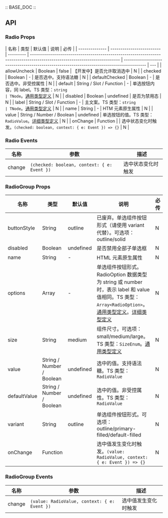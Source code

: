:: BASE_DOC ::

## API

### Radio Props

| 名称           | 类型                      | 默认值    | 说明                                                                                                                       | 必传                                                                                      |
| -------------- | ------------------------- | --------- | -------------------------------------------------------------------------------------------------------------------------- | ----------------------------------------------------------------------------------------- | --- |
| allowUncheck   | Boolean                   | false     | 【开发中】是否允许取消选中                                                                                                 | N                                                                                         |
| checked        | Boolean                   | -         | 是否选中。支持语法糖                                                                                                       | N                                                                                         |
| defaultChecked | Boolean                   | -         | 是否选中。非受控属性                                                                                                       | N                                                                                         |
| default        | String / Slot / Function  | -         | 单选按钮内容，同 label。TS 类型：`string                                                                                   | TNode`。[通用类型定义](https://github.com/Tencent/tdesign-vue/blob/develop/src/common.ts) | N   |
| disabled       | Boolean                   | undefined | 是否为禁用态                                                                                                               | N                                                                                         |
| label          | String / Slot / Function  | -         | 主文案。TS 类型：`string                                                                                                   | TNode`。[通用类型定义](https://github.com/Tencent/tdesign-vue/blob/develop/src/common.ts) | N   |
| name           | String                    | -         | HTM 元素原生属性                                                                                                           | N                                                                                         |
| value          | String / Number / Boolean | undefined | 单选按钮的值。TS 类型：`RadioValue`。[详细类型定义](https://github.com/Tencent/tdesign-vue/tree/develop/src/radio/type.ts) | N                                                                                         |
| onChange       | Function                  |           | 选中状态变化时触发。`(checked: boolean, context: { e: Event }) => {}`                                                      | N                                                                                         |

### Radio Events

| 名称   | 参数                                        | 描述               |
| ------ | ------------------------------------------- | ------------------ |
| change | `(checked: boolean, context: { e: Event })` | 选中状态变化时触发 |

### RadioGroup Props

| 名称         | 类型                      | 默认值    | 说明                                                                                                                                                                                                                                                                                              | 必传 |
| ------------ | ------------------------- | --------- | ------------------------------------------------------------------------------------------------------------------------------------------------------------------------------------------------------------------------------------------------------------------------------------------------- | ---- |
| buttonStyle  | String                    | outline   | 已废弃。单选组件按钮形式（请使用 variant 代替）。可选项：outline/solid                                                                                                                                                                                                                            | N    |
| disabled     | Boolean                   | undefined | 是否禁用全部子单选框                                                                                                                                                                                                                                                                              | N    |
| name         | String                    | -         | HTML 元素原生属性                                                                                                                                                                                                                                                                                 | N    |
| options      | Array                     | -         | 单选组件按钮形式。RadioOption 数据类型为 string 或 number 时，表示 label 和 value 值相同。TS 类型：`Array<RadioOption>`。[通用类型定义](https://github.com/Tencent/tdesign-vue/blob/develop/src/common.ts)。[详细类型定义](https://github.com/Tencent/tdesign-vue/tree/develop/src/radio/type.ts) | N    |
| size         | String                    | medium    | 组件尺寸。可选项：small/medium/large。TS 类型：`SizeEnum`。[通用类型定义](https://github.com/Tencent/tdesign-vue/blob/develop/src/common.ts)                                                                                                                                                      | N    |
| value        | String / Number / Boolean | undefined | 选中的值。支持语法糖。TS 类型：`RadioValue`                                                                                                                                                                                                                                                       | N    |
| defaultValue | String / Number / Boolean | undefined | 选中的值。非受控属性。TS 类型：`RadioValue`                                                                                                                                                                                                                                                       | N    |
| variant      | String                    | outline   | 单选组件按钮形式。可选项：outline/primary-filled/default-filled                                                                                                                                                                                                                                   | N    |
| onChange     | Function                  |           | 选中值发生变化时触发。`(value: RadioValue, context: { e: Event }) => {}`                                                                                                                                                                                                                          | N    |

### RadioGroup Events

| 名称   | 参数                                         | 描述                 |
| ------ | -------------------------------------------- | -------------------- |
| change | `(value: RadioValue, context: { e: Event })` | 选中值发生变化时触发 |
